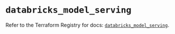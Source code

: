 # `databricks_model_serving`

Refer to the Terraform Registry for docs: [`databricks_model_serving`](https://registry.terraform.io/providers/databricks/databricks/1.88.0/docs/resources/model_serving).
